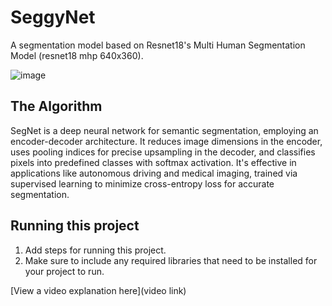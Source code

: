 # SeggyNet

A segmentation model based on Resnet18's Multi Human Segmentation Model (resnet18 mhp 640x360).


![image](https://github.com/sagmeister101/SeggyNet/assets/173954198/8dd9622f-c7ef-4a5c-afce-95df22a3fa70)


## The Algorithm

SegNet is a deep neural network for semantic segmentation, employing an encoder-decoder architecture. It reduces image dimensions in the encoder, uses pooling indices for precise upsampling in the decoder, and classifies pixels into predefined classes with softmax activation. It's effective in applications like autonomous driving and medical imaging, trained via supervised learning to minimize cross-entropy loss for accurate segmentation.



## Running this project

1. Add steps for running this project.
2. Make sure to include any required libraries that need to be installed for your project to run.

[View a video explanation here](video link)
